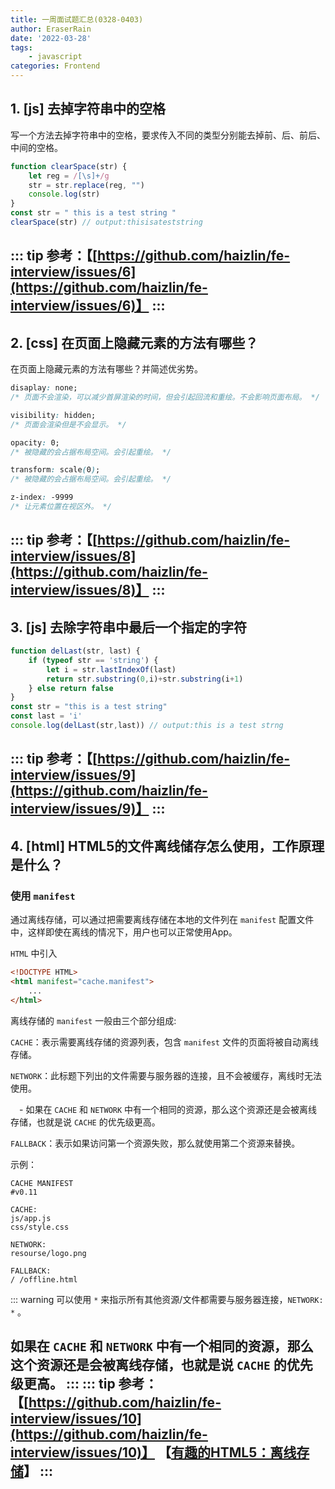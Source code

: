 ```yaml
---
title: 一周面试题汇总(0328-0403)
author: EraserRain
date: '2022-03-28'
tags: 
	- javascript
categories: Frontend
---
```

## 1. [js] 去掉字符串中的空格
写一个方法去掉字符串中的空格，要求传入不同的类型分别能去掉前、后、前后、中间的空格。
```javascript
function clearSpace(str) {
    let reg = /[\s]+/g
    str = str.replace(reg, "")
    console.log(str)
}
const str = " this is a test string "
clearSpace(str) // output:thisisateststring
```
::: tip
参考：【[https://github.com/haizlin/fe-interview/issues/6](https://github.com/haizlin/fe-interview/issues/6)】
:::
---
## 2. [css] 在页面上隐藏元素的方法有哪些？
在页面上隐藏元素的方法有哪些？并简述优劣势。
```css
disaplay: none; 
/* 页面不会渲染，可以减少首屏渲染的时间，但会引起回流和重绘。不会影响页面布局。 */

visibility: hidden;
/* 页面会渲染但是不会显示。 */

opacity: 0;
/* 被隐藏的会占据布局空间。会引起重绘。 */

transform: scale(0);
/* 被隐藏的会占据布局空间。会引起重绘。 */

z-index: -9999
/* 让元素位置在视区外。 */
```
::: tip
参考：【[https://github.com/haizlin/fe-interview/issues/8](https://github.com/haizlin/fe-interview/issues/8)】
:::
---
## 3. [js] 去除字符串中最后一个指定的字符
```javascript
function delLast(str, last) {
    if (typeof str == 'string') {
        let i = str.lastIndexOf(last)
        return str.substring(0,i)+str.substring(i+1)
    } else return false
}
const str = "this is a test string"
const last = 'i'
console.log(delLast(str,last)) // output:this is a test strng
```
::: tip
参考：【[https://github.com/haizlin/fe-interview/issues/9](https://github.com/haizlin/fe-interview/issues/9)】
:::
---
## 4. [html] HTML5的文件离线储存怎么使用，工作原理是什么？
### 使用 `manifest` 
通过离线存储，可以通过把需要离线存储在本地的文件列在 `manifest` 配置文件中，这样即使在离线的情况下，用户也可以正常使用App。

`HTML` 中引入
```html
<!DOCTYPE HTML>
<html manifest="cache.manifest">
    ...
</html>
```
离线存储的 `manifest` 一般由三个部分组成:

`CACHE`：表示需要离线存储的资源列表，包含 `manifest` 文件的页面将被自动离线存储。

`NETWORK`：此标题下列出的文件需要与服务器的连接，且不会被缓存，离线时无法使用。

&ensp;&ensp;- 如果在 `CACHE` 和 `NETWORK` 中有一个相同的资源，那么这个资源还是会被离线存储，也就是说 `CACHE` 的优先级更高。

`FALLBACK`：表示如果访问第一个资源失败，那么就使用第二个资源来替换。

示例：
```
CACHE MANIFEST
#v0.11

CACHE:
js/app.js
css/style.css

NETWORK:
resourse/logo.png

FALLBACK:
/ /offline.html
```
::: warning
可以使用 `*` 来指示所有其他资源/文件都需要与服务器连接，`NETWORK: *` 。

如果在 `CACHE` 和 `NETWORK` 中有一个相同的资源，那么这个资源还是会被离线存储，也就是说 `CACHE` 的优先级更高。
:::
::: tip
参考：【[https://github.com/haizlin/fe-interview/issues/10](https://github.com/haizlin/fe-interview/issues/10)】
【[有趣的HTML5：离线存储](https://segmentfault.com/a/1190000000732617)】
:::
---